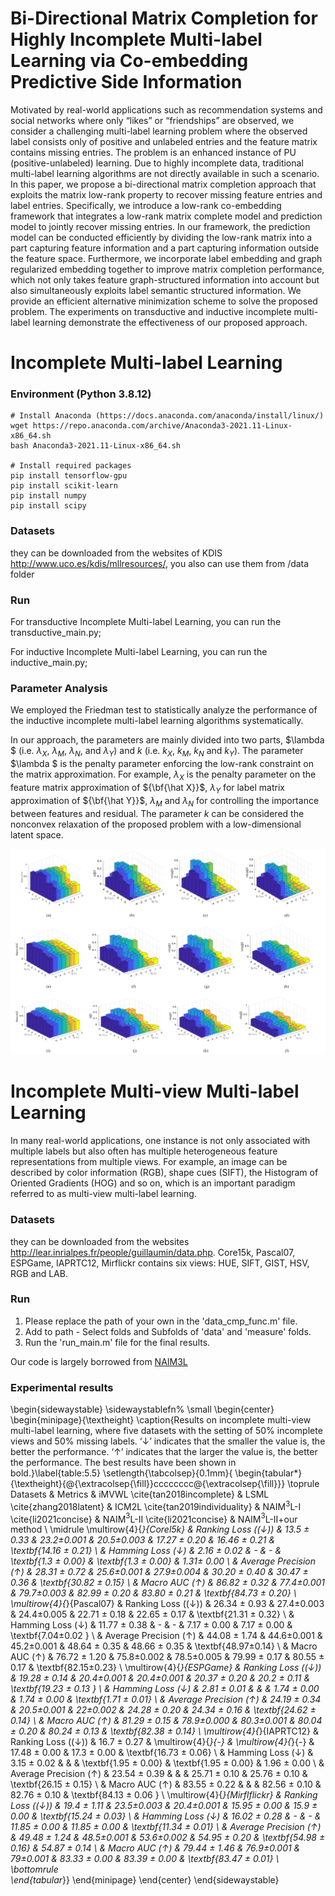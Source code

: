 # Bi-Directional Matrix Completion for Highly Incomplete Multi-label Learning via Co-embedding Predictive Side Information

Motivated by real-world applications such as recommendation systems and social networks where only “likes” or “friendships” are observed, we consider a challenging multi-label learning problem where the observed label consists only of positive and unlabeled entries and the feature matrix contains missing entries. The problem is an enhanced instance of PU (positive-unlabeled) learning. Due to highly incomplete data, traditional multi-label learning algorithms are not directly available in such a scenario. In this paper, we propose a bi-directional matrix completion approach that exploits the matrix low-rank property to recover missing feature entries and label entries. Specifically, we introduce a low-rank co-embedding framework that integrates a low-rank matrix complete model and prediction model to jointly recover missing entries. In our framework, the prediction model can be conducted efficiently by dividing the low-rank matrix into a part capturing feature information and a part capturing information outside the feature space. Furthermore, we incorporate label embedding and graph regularized embedding together to improve matrix completion performance, which not only takes feature graph-structured information into account but also simultaneously exploits label semantic structured information. We provide an efficient alternative minimization scheme to solve the proposed problem. The experiments on transductive and inductive incomplete multi-label learning demonstrate the effectiveness of our proposed approach.

# Incomplete Multi-label Learning

### Environment (Python 3.8.12)
```
# Install Anaconda (https://docs.anaconda.com/anaconda/install/linux/)
wget https://repo.anaconda.com/archive/Anaconda3-2021.11-Linux-x86_64.sh
bash Anaconda3-2021.11-Linux-x86_64.sh

# Install required packages
pip install tensorflow-gpu
pip install scikit-learn
pip install numpy
pip install scipy
```
### Datasets
they can be downloaded from the websites of KDIS http://www.uco.es/kdis/mllresources/, you also can use them from /data folder

### Run

For transductive Incomplete Multi-label Learning, you can run the transductive_main.py;

For inductive Incomplete Multi-label Learning, you can run the inductive_main.py;

### Parameter Analysis

We employed the Friedman test to statistically analyze the performance of the inductive incomplete multi-label learning algorithms systematically. 

In our approach, the parameters are mainly divided into two parts, $\lambda $ (i.e. ${\lambda _X}$, ${\lambda _M}$, ${\lambda _N}$, and ${\lambda _Y}$) and  $k$ (i.e. ${k_X}$, ${k_M}$,  ${k_N}$ and ${k_Y}$). The parameter $\lambda $ is the penalty parameter enforcing the low-rank constraint on the matrix approximation. For example, ${\lambda _X}$ is the penalty parameter on the feature matrix approximation of ${\bf{\hat X}}$, ${\lambda _Y}$ for label matrix approximation of ${\bf{\hat Y}}$, ${\lambda _M}$ and ${\lambda _N}$ for controlling the importance between features and residual. The parameter $k$ can be considered the nonconvex relaxation of the proposed problem with a low-dimensional latent space.

<p align="left"> 
<img width="850" src="https://github.com/AiXia520/BDMC-IMC/blob/main/incomplete multi-label learning/fig.png">
</p>


# Incomplete Multi-view Multi-label Learning

In many real-world applications, one instance is not only associated with multiple labels but also often has multiple heterogeneous feature representations from multiple views. For example, an image can be described by color information (RGB), shape cues (SIFT), the Histogram of Oriented Gradients (HOG) and so on, which is an important paradigm referred to as multi-view multi-label learning.

### Datasets
they can be downloaded from the websites http://lear.inrialpes.fr/people/guillaumin/data.php. Core15k, Pascal07, ESPGame, IAPRTC12, Mirflickr contains six views: HUE, SIFT, GIST, HSV, RGB and LAB.

### Run
1. Please replace the path of your own in the 'data_cmp_func.m' file.
2. Add to path - Select folds and Subfolds of 'data' and  'measure' folds. 
3. Run the 'run_main.m' file for the final results.

Our code is largely borrowed from [NAIM3L](https://github.com/EverFAITH/NAIM3L/tree/main/NAIM3L)

### Experimental results

\begin{sidewaystable}
	\sidewaystablefn%
	\small
	\begin{center}
		\begin{minipage}{\textheight}
			\caption{Results on incomplete multi-view multi-label learning, where five datasets with the setting of 50\% incomplete views and 50\% missing labels. ‘$\downarrow$’ indicates that the smaller the value is, the better the performance. ‘$\uparrow$’ indicates that the larger the value is, the better the performance. The best results have been shown in bold.}\label{table:5.5}
			\setlength{\tabcolsep}{0.1mm}{
				\begin{tabular*}{\textheight}{@{\extracolsep{\fill}}cccccccc@{\extracolsep{\fill}}}
					\toprule
					Datasets                     & Metrics           & iMVWL \cite{tan2018incomplete}        & LSML \cite{zhang2018latent}              & ICM2L \cite{tan2019individuality}             & NAIM$^3$L-I \cite{li2021concise}    & NAIM$^3$L-II \cite{li2021concise}    & NAIM$^3$L-II+our method \\
					\midrule
					\multirow{4}{*}{Corel5k}     & Ranking Loss (($\downarrow$))      & 13.5 ± 0.33  & 23.2±0.001         & 20.5±0.003         & 17.27 ± 0.20 & 16.46 ± 0.21 & \textbf{14.16 ± 0.21}      \\
					& Hamming Loss ($\downarrow$)      & 2.16 ± 0.02  & -                  & -                  & \textbf{1.3 ± 0.00}   & \textbf{1.3 ± 0.00}   & 1.31± 0.00        \\
					& Average Precision ($\uparrow$) & 28.31 ± 0.72 & 25.6±0.001         & 27.9±0.004         & 30.20 ± 0.40 & 30.47 ± 0.36 & \textbf{30.82 ± 0.15}      \\
					& Macro AUC ($\uparrow$)         & 86.82 ± 0.32 & 77.4±0.001         & 79.7±0.003         & 82.99 ± 0.20 & 83.80 ± 0.21 & \textbf{84.73 ± 0.20}      \\
					\multirow{4}{*}{Pascal07}    & Ranking Loss (($\downarrow$))      & 26.34 ± 0.93 & 27.4±0.003         & 24.4±0.005         & 22.71 ± 0.18 & 22.65 ± 0.17 & \textbf{21.31 ± 0.32}        \\
					& Hamming Loss ($\downarrow$)      & 11.77 ± 0.38 & -                  & -                  & 7.17 ± 0.00  & 7.17 ± 0.00  & \textbf{7.04±0.02 }        \\
					& Average Precision ($\uparrow$) & 44.08 ± 1.74 & 44.6±0.001         & 45.2±0.001         & 48.64 ± 0.35 & 48.66 ± 0.35 & \textbf{48.97±0.14}        \\
					& Macro AUC ($\uparrow$)         & 76.72 ± 1.20 & 75.8±0.002         & 78.5±0.005         & 79.99 ± 0.17 & 80.55 ± 0.17 & \textbf{82.15±0.23}        \\
					\multirow{4}{*}{ESPGame}     & Ranking Loss (($\downarrow$))      & 19.28 ± 0.14 & 20.4±0.001         & 20.4±0.001         & 20.37 ± 0.20 & 20.2 ± 0.11  & \textbf{19.23 ± 0.13 }     \\
					& Hamming Loss ($\downarrow$)      & 2.81 ± 0.01  &                    &                    & 1.74 ± 0.00  & 1.74 ± 0.00  & \textbf{1.71 ± 0.01}       \\
					& Average Precision ($\uparrow$) & 24.19 ± 0.34 & 20.5±0.001         & 22±0.002           & 24.28 ± 0.20 & 24.34 ± 0.16 & \textbf{24.62 ± 0.14}      \\
					& Macro AUC ($\uparrow$)         & 81.29 ± 0.15 & 78.9±0.000         & 80.3±0.001         & 80.04 ± 0.20 & 80.24 ± 0.13 & \textbf{82.38 ± 0.14}      \\
					\multirow{4}{*}{IAPRTC12}    & Ranking Loss (($\downarrow$))      & 16.7 ± 0.27  & \multirow{4}{*}{-} & \multirow{4}{*}{-} & 17.48 ± 0.00 & 17.3 ± 0.00  & \textbf{16.73 ± 0.06}      \\
					& Hamming Loss ($\downarrow$)      & 3.15 ± 0.02  &                    &                    & \textbf{1.95 ± 0.00} & \textbf{1.95 ± 0.00}  & 1.96 ± 0.00       \\
					& Average Precision ($\uparrow$) & 23.54 ± 0.39 &                    &                    & 25.71 ± 0.10 & 25.76 ± 0.10 & \textbf{26.15 ± 0.15}      \\
					& Macro AUC ($\uparrow$)         & 83.55 ± 0.22 &                    &                    & 82.56 ± 0.10 & 82.76 ± 0.10 & \textbf{84.13 ± 0.06 }     \\
					\multirow{4}{*}{Mirflflickr} & Ranking Loss (($\downarrow$))      & 19.4 ± 1.11  & 23.5±0.003         & 20.4±0.001         & 15.95 ± 0.00 & 15.9 ± 0.00  & \textbf{15.24 ± 0.03}      \\
					& Hamming Loss ($\downarrow$)      & 16.02 ± 0.28 & -                  & -                  & 11.85 ± 0.00 & 11.85 ± 0.00 & \textbf{11.34 ± 0.01}      \\
					& Average Precision ($\uparrow$) & 49.48 ± 1.24 & 48.5±0.001         & 53.6±0.002         & 54.95 ± 0.20 & \textbf{54.98 ± 0.16} & 54.87 ± 0.14      \\
					& Macro AUC ($\uparrow$)         & 79.44 ± 1.46 & 76.9±0.001         & 79±0.001           & 83.33 ± 0.00 & 83.39 ± 0.00 & \textbf{83.47 ± 0.01}      \\
					\bottomrule                    
			\end{tabular*}}
		\end{minipage}
	\end{center}
\end{sidewaystable}

